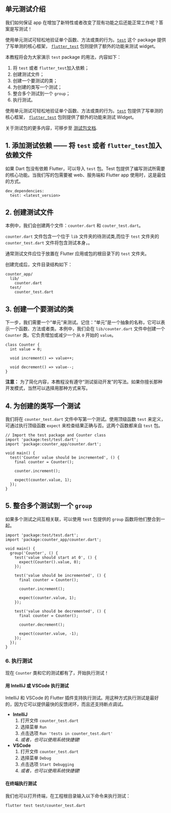 ## 单元测试介绍

我们如何保证 app 在增加了新特性或者改变了现有功能之后还能正常工作呢？答案是写测试！

使用单元测试可轻松地验证单个函数、方法或类的行为。[`test`](https://pub.flutter-io.cn/packages/test) 这个 package 提供了写单测的核心框架， [`flutter_test`](https://api.flutter.cn/flutter/flutter_test/flutter_test-library.html) 包则提供了额外的功能来测试 widget。

本教程将会为大家演示 `test` package 的用法，内容如下：

1. 将 `test` 或者 `flutter_test`加入依赖；
2. 创建测试文件；
3. 创建一个要测试的类；
4. 为创建的类写一个测试；
5. 整合多个测试到一个 `group`；
6. 执行测试。

使用单元测试可轻松地验证单个函数、方法或类的行为。[`test`](https://pub.flutter-io.cn/packages/test) 包提供了写单测的核心框架， [`flutter_test`](https://api.flutter.cn/flutter/flutter_test/flutter_test-library.html) 包则提供了额外的功能来测试 Widget。

关于测试包的更多内容，可移步至 [测试包文档](https://github.com/dart-lang/test/blob/master/README.md).

## 1. 添加测试依赖 —— 将 `test` 或者 `flutter_test`加入依赖文件

如果 Dart 包没有依赖 Flutter，可以导入 `test` 包。Test 包提供了编写测试所需要的核心功能。当我们写的包需要被 web、服务端和 Flutter app 使用时，这是最佳的方式。

```
dev_dependencies:
  test: <latest_version>
```

## 2. 创建测试文件

本例中，我们会创建两个文件：`counter.dart` 和 `couter_test.dart`。

`counter.dart` 文件包含一个位于 `lib` 文件夹的待测试类,而位于 `test` 文件夹的`counter_test.dart` 文件将包含测试本身，。

通常测试文件应位于放置在 Flutter 应用或包的根目录下的 `test` 文件夹。

创建完成后，文件目录结构如下：

```
counter_app/
  lib/
    counter.dart
  test/
    counter_test.dart
```

## 3. 创建一个要测试的类

下一步，我们需要一个“单元”来测试。记住：“单元”是一个抽象的名称，它可以表示一个函数、方法或者类。本例中，我们会在 `lib/counter.dart` 文件中创建一个 `Counter` 类。它负责增加或减少一个从 `0` 开始的 `value`。

```
class Counter {
  int value = 0;

  void increment() => value++;

  void decrement() => value--;
}
```

**注意：** 为了简化内容，本教程没有遵守“测试驱动开发”的写法。如果你擅长那种开发模式，当然可以选择用那种方式来写。

## 4. 为创建的类写一个测试

我们将在 `counter_test.dart` 文件中写第一个测试。使用顶级函数 `test` 来定义，可通过执行顶级函数 `expect` 来检查结果正确与否。这两个函数都来自 `test` 包。

```
// Import the test package and Counter class
import 'package:test/test.dart';
import 'package:counter_app/counter.dart';

void main() {
  test('Counter value should be incremented', () {
    final counter = Counter();

    counter.increment();

    expect(counter.value, 1);
  });
}
```

## 5. 整合多个测试到一个 `group`

如果多个测试之间互相关联，可以使用 `test` 包提供的 `group` 函数将他们整合到一起。

```
import 'package:test/test.dart';
import 'package:counter_app/counter.dart';

void main() {
  group('Counter', () {
    test('value should start at 0', () {
      expect(Counter().value, 0);
    });

    test('value should be incremented', () {
      final counter = Counter();

      counter.increment();

      expect(counter.value, 1);
    });

    test('value should be decremented', () {
      final counter = Counter();

      counter.decrement();

      expect(counter.value, -1);
    });
  });
}
```

### 6. 执行测试

现在 `Counter` 类和它的测试都有了，开始执行测试！

#### 用 IntelliJ 或 VSCode 执行测试

IntelliJ 和 VSCode 的 Flutter 插件支持执行测试。用这种方式执行测试是最好的，因为它可以提供最快的反馈闭环，而且还支持断点调试。

- **IntelliJ**
  1. 打开文件 `counter_test.dart`
  2. 选择菜单 `Run`
  3. 点击选项 `Run 'tests in counter_test.dart'`
  4. *或者，也可以使用系统快捷键!*
- **VSCode**
  1. 打开文件 `counter_test.dart`
  2. 选择菜单 `Debug`
  3. 点击选项 `Start Debugging`
  4. *或者，也可以使用系统快捷键!*

#### 在终端执行测试

我们也可以打开终端，在工程根目录输入以下命令来执行测试：

```
flutter test test/counter_test.dart
```